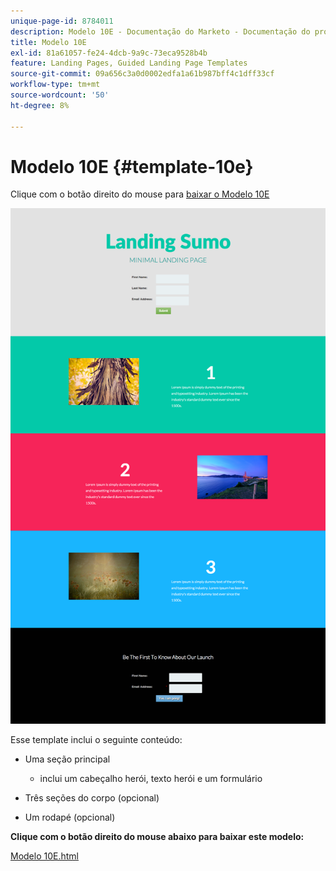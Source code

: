 ```yaml
---
unique-page-id: 8784011
description: Modelo 10E - Documentação do Marketo - Documentação do produto
title: Modelo 10E
exl-id: 81a61057-fe24-4dcb-9a9c-73eca9528b4b
feature: Landing Pages, Guided Landing Page Templates
source-git-commit: 09a656c3a0d0002edfa1a61b987bff4c1dff33cf
workflow-type: tm+mt
source-wordcount: '50'
ht-degree: 8%

---
```


# Modelo 10E {#template-10e}

Clique com o botão direito do mouse para [baixar o Modelo 10E](https://experienceleague.adobe.com/landing/marketo/lp-templates/template-10e.html?lang=pt-BR)

![](assets/image2015-7-27-11-3a6-3a25.png)

Esse template inclui o seguinte conteúdo:

* Uma seção principal

   * inclui um cabeçalho herói, texto herói e um formulário

* Três seções do corpo (opcional)
* Um rodapé (opcional)

**Clique com o botão direito do mouse abaixo para baixar este modelo:**

[Modelo 10E.html](https://experienceleague.adobe.com/landing/marketo/lp-templates/template-10e.html?lang=pt-BR)
